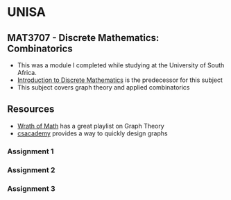 # UNISA

## MAT3707 - Discrete Mathematics: Combinatorics
- This was a module I completed while studying at the University of South Africa.
- [Introduction to Discrete Mathematics](https://github.com/luyandamncube/UNISA/tree/master/year2/MAT2612) is the predecessor for this subject
- This subject covers graph theory and applied combinatorics

## Resources
- [Wrath of Math](https://www.youtube.com/playlist?list=PLztBpqftvzxXBhbYxoaZJmnZF6AUQr1mH) has a great playlist on Graph Theory
- [csacademy](https://csacademy.com/app/graph_editor/) provides a way to quickly design graphs

### Assignment 1

### Assignment 2

### Assignment 3
